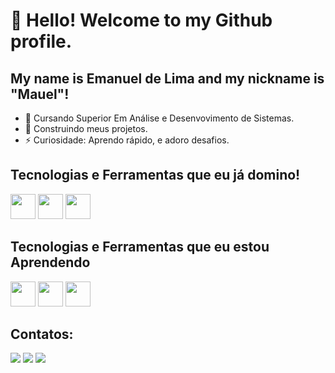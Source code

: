 # 👋 Hello! Welcome to my Github profile.
## My name is Emanuel de Lima and my nickname is "Mauel"!
- 🌱 Cursando Superior Em Análise e Desenvovimento de Sistemas.
- 👯 Construindo meus projetos.
- ⚡ Curiosidade: Aprendo rápido, e adoro desafios.

## Tecnologias e Ferramentas que eu já domino!
  <div>
    <img src="https://cdn.jsdelivr.net/gh/devicons/devicon/icons/python/python-original-wordmark.svg" width="40" height="40"/>
    <img src="https://cdn.jsdelivr.net/gh/devicons/devicon/icons/html5/html5-original-wordmark.svg" width="40" height="40"/>
    <img src="https://cdn.jsdelivr.net/gh/devicons/devicon/icons/css3/css3-original-wordmark.svg" width="40" height="40"/>
  </div>
  
## Tecnologias e Ferramentas que eu estou Aprendendo
  <div>
    <img src="https://cdn.jsdelivr.net/gh/devicons/devicon/icons/php/php-original.svg" width="40" height="40"/>
    <img src="https://cdn.jsdelivr.net/gh/devicons/devicon/icons/linux/linux-original.svg" width="40" height="40"/>
    <img src="https://cdn.jsdelivr.net/gh/devicons/devicon/icons/mysql/mysql-original-wordmark.svg" width="40" height="40"/>
  </div>
             
## Contatos:
  <div>
    <a href="https://instagram.com/15Mauel" target="_blank">
      <img src="https://img.shields.io/badge/-Instagram-%23E4405F?style=for-the-badge&logo=instagram&logoColor=white" target="_blank"></a>
    <a href = "manualvesdelima11@gmail.com">
      <img src="https://img.shields.io/badge/Gmail-D14836?style=for-the-badge&logo=gmail&logoColor=white" target="_blank"></a> 
    <a href = "https://www.linkedin.com/in/emanuel-de-lima-alves-722251219">
      <img src="https://img.shields.io/badge/LinkedIn-0077B5?style=for-the-badge&logo=linkedin&logoColor=white" target="_blank"></a>
  </div>
  
